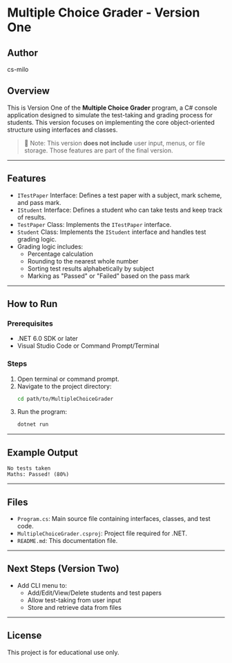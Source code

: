 # Multiple Choice Grader - Version One

## Author
cs-milo

## Overview
This is Version One of the **Multiple Choice Grader** program, a C# console application designed to simulate the test-taking and grading process for students. This version focuses on implementing the core object-oriented structure using interfaces and classes.

> 📌 Note: This version **does not include** user input, menus, or file storage. Those features are part of the final version.

---

## Features

- `ITestPaper` Interface: Defines a test paper with a subject, mark scheme, and pass mark.
- `IStudent` Interface: Defines a student who can take tests and keep track of results.
- `TestPaper` Class: Implements the `ITestPaper` interface.
- `Student` Class: Implements the `IStudent` interface and handles test grading logic.
- Grading logic includes:
  - Percentage calculation
  - Rounding to the nearest whole number
  - Sorting test results alphabetically by subject
  - Marking as "Passed" or "Failed" based on the pass mark

---

## How to Run

### Prerequisites
- .NET 6.0 SDK or later
- Visual Studio Code or Command Prompt/Terminal

### Steps

1. Open terminal or command prompt.
2. Navigate to the project directory:
   ```bash
   cd path/to/MultipleChoiceGrader
   ```
3. Run the program:
   ```bash
   dotnet run
   ```

---

## Example Output

```
No tests taken
Maths: Passed! (80%)
```

---

## Files

- `Program.cs`: Main source file containing interfaces, classes, and test code.
- `MultipleChoiceGrader.csproj`: Project file required for .NET.
- `README.md`: This documentation file.

---

## Next Steps (Version Two)

- Add CLI menu to:
  - Add/Edit/View/Delete students and test papers
  - Allow test-taking from user input
  - Store and retrieve data from files

---

## License
This project is for educational use only.
